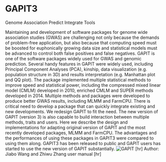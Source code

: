 # GAPIT3
Genome Association Predict Integrate Tools

Maintaining and development of software packages for genome wide association studies (GWAS) are challenging not only because the demands of problem-free application, but also because that computing speed must be boosted for euphonically growing data size and statistical models must be advanced to control both false positives and false negatives. GAPIT is one of the software packages widely used for GWAS and genomic prediction. Several handy features in GAPIT were widely used, including Principal Component Analyses (PCA), kinship, data visualization (e.g. population structure in 3D) and results interpretation (e.g. Manhattan plot and QQ plot). The package implemented multiple statistical methods to improve speed and statistical power, including the compressed mixed linear model (CMLM) developed in 2010, enriched CMLM and SUPER methods developed in 2014. Multiple methods and packages were developed to produce better GWAS results, including MLMM and FarmCPU. There is critical need to develop a package that can quickly integrate existing and new developments. We redesign GAPIT to fit the need. The new version of GAPIT (version 3) is also capable to build interaction between multiple methods, traits and users. Here we describe the design and implementations for adapting original version of GAPIT and the most recently developed packages, MLMM and FarmCPU. The advantages and the performances of using these packages in GAPIT3 were compared to using them along. GAPIT3 has been released to public and GAPIT users has started to use the new version of GAPIT substantially.
![GAPIT](https://github.com/jiabowang/GAPIT3/blob/master/material/LOGO_WEB.png)
[hr]
Author: Jiabo Wang and Zhiwu Zhang
<a>user manual</a> 
[hr]
